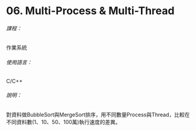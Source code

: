 # 06. Multi-Process & Multi-Thread
###### 課程：
作業系統
###### 使用語言：
C/C++
###### 說明：
對資料做BubbleSort與MergeSort排序，用不同數量Process與Thread，比較在不同資料數(1、10、50、100萬)執行速度的差異。


